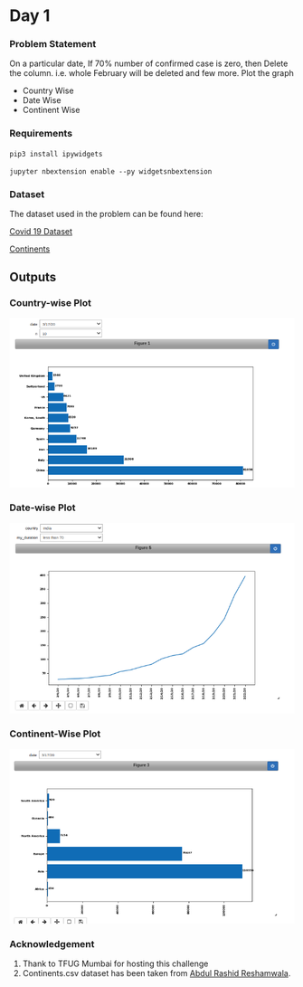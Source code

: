 # Day 1

### Problem Statement

On a particular date, If 70% number of confirmed case is zero, then Delete the column. i.e. whole February will be deleted and few more.
Plot the graph

   - Country Wise
   - Date Wise
   - Continent Wise

### Requirements

`pip3 install ipywidgets`

`jupyter nbextension enable --py widgetsnbextension`

### Dataset

The dataset used in the problem can be found here:

[Covid 19 Dataset](input/time_series_2019-ncov-Confirmed.csv)

[Continents](continents.csv)

## Outputs

### Country-wise Plot

![Country-wise plot](Assets/country-wise.png)

### Date-wise Plot

![Date-wise plot](Assets/date-wise.png)

### Continent-Wise Plot

![Date-wise plot](Assets/continent-wise.png)



### Acknowledgement

1. Thank to TFUG Mumbai for hosting this challenge
2. Continents.csv dataset has been taken from [Abdul Rashid Reshamwala]( https://github.com/AbdulRashidReshamwala/10DayesOfML/blob/master/day_01/continents.csv).



